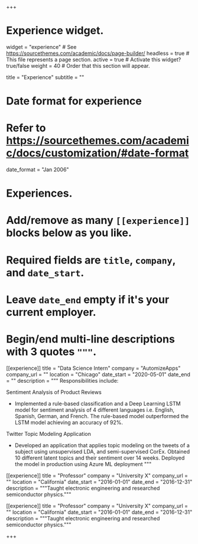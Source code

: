 +++
# Experience widget.
widget = "experience"  # See https://sourcethemes.com/academic/docs/page-builder/
headless = true  # This file represents a page section.
active = true  # Activate this widget? true/false
weight = 40  # Order that this section will appear.

title = "Experience"
subtitle = ""

# Date format for experience
#   Refer to https://sourcethemes.com/academic/docs/customization/#date-format
date_format = "Jan 2006"

# Experiences.
#   Add/remove as many `[[experience]]` blocks below as you like.
#   Required fields are `title`, `company`, and `date_start`.
#   Leave `date_end` empty if it's your current employer.
#   Begin/end multi-line descriptions with 3 quotes `"""`.
[[experience]]
title = "Data Science Intern"
  company = "AutomizeApps"
  company_url = ""
  location = "Chicago"
  date_start = "2020-05-01"
  date_end = ""
  description = """
  Responsibilities include:
  
  Sentiment Analysis of Product Reviews 
  
  *   Implemented a rule-based classification and a Deep Learning LSTM model for sentiment analysis of 4 different languages i.e. English, Spanish, German, and French. The rule-based model outperformed the LSTM model achieving an accuracy of 92%.
  
  Twitter Topic Modeling Application 
  
  *   Developed an application that applies topic modeling on the tweets of a subject using unsupervised LDA, and semi-supervised CorEx.  Obtained 10 different latent topics and their sentiment over 14 weeks. Deployed the model in production using Azure ML deployment 
  """

[[experience]]
  title = "Professor"
  company = "University X"
  company_url = ""
  location = "California"
  date_start = "2016-01-01"
  date_end = "2016-12-31"
  description = """Taught electronic engineering and researched semiconductor physics."""

[[experience]]
  title = "Professor"
  company = "University X"
  company_url = ""
  location = "California"
  date_start = "2016-01-01"
  date_end = "2016-12-31"
  description = """Taught electronic engineering and researched semiconductor physics."""


+++
